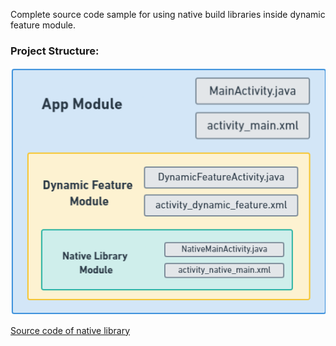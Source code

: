 Complete source code sample for using native build libraries inside dynamic feature module.

### Project Structure:

![Project Structure](https://github.com/tejma17/dynamic-feature-with-native-builds/blob/master/project%20structure.png?raw=true)

[Source code of native library](https://github.com/tejma17/native-cpp-app)

